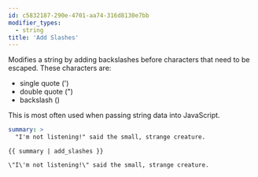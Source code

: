```yaml
---
id: c5832187-290e-4701-aa74-316d8130e7bb
modifier_types:
  - string
title: 'Add Slashes'
---
```

Modifies a string by adding backslashes before characters that need to be escaped. These characters are:

- single quote (')
- double quote (")
- backslash (\)

This is most often used when passing string data into JavaScript.

``` yaml
summary: >
  "I'm not listening!" said the small, strange creature.
```

```
{{ summary | add_slashes }}
```

``` output
\"I\'m not listening!\" said the small, strange creature.
```
